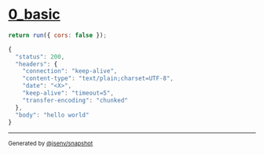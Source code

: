 # [0_basic](../../hello_world.test.mjs#L27)

```js
return run({ cors: false });
```

```js
{
  "status": 200,
  "headers": {
    "connection": "keep-alive",
    "content-type": "text/plain;charset=UTF-8",
    "date": "<X>",
    "keep-alive": "timeout=5",
    "transfer-encoding": "chunked"
  },
  "body": "hello world"
}
```

---

<sub>
  Generated by <a href="https://github.com/jsenv/core/tree/main/packages/tooling/snapshot">@jsenv/snapshot</a>
</sub>
